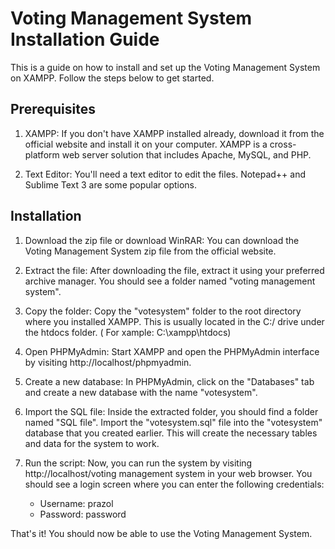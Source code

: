 # Voting Management System Installation Guide

This is a guide on how to install and set up the Voting Management System on XAMPP. Follow the steps below to get started.

## Prerequisites

1. XAMPP: If you don't have XAMPP installed already, download it from the official website and install it on your computer. XAMPP is a cross-platform web server solution that includes Apache, MySQL, and PHP.

2. Text Editor: You'll need a text editor to edit the files. Notepad++ and Sublime Text 3 are some popular options.

## Installation

1. Download the zip file or download WinRAR: You can download the Voting Management System zip file from the official website.

2. Extract the file: After downloading the file, extract it using your preferred archive manager. You should see a folder named "voting management system".

3. Copy the folder: Copy the "votesystem" folder to the root directory where you installed XAMPP. This is usually located in the C:/ drive under the htdocs folder. ( For xample: C:\xampp\htdocs)

4. Open PHPMyAdmin: Start XAMPP and open the PHPMyAdmin interface by visiting http://localhost/phpmyadmin.

5. Create a new database: In PHPMyAdmin, click on the "Databases" tab and create a new database with the name "votesystem".

6. Import the SQL file: Inside the extracted folder, you should find a folder named "SQL file". Import the "votesystem.sql" file into the "votesystem" database that you created earlier. This will create the necessary tables and data for the system to work.

7. Run the script: Now, you can run the system by visiting http://localhost/voting management system in your web browser. You should see a login screen where you can enter the following credentials:

   - Username: prazol
   - Password: password

That's it! You should now be able to use the Voting Management System.
